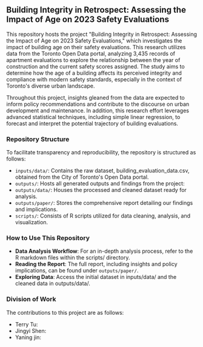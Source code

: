## Building Integrity in Retrospect: Assessing the Impact of Age on 2023 Safety Evaluations
This repository hosts the project "Building Integrity in Retrospect: Assessing the Impact of Age on 2023 Safety Evaluations," which investigates the impact of building age on their safety evaluations. This research utilizes data from the Toronto Open Data portal, analyzing 3,435 records of apartment evaluations to explore the relationship between the year of construction and the current safety scores assigned. The study aims to determine how the age of a building affects its perceived integrity and compliance with modern safety standards, especially in the context of Toronto's diverse urban landscape.

Throughout this project, insights gleaned from the data are expected to inform policy recommendations and contribute to the discourse on urban development and maintenance. In addition, this research effort leverages advanced statistical techniques, including simple linear regression, to forecast and interpret the potential trajectory of building evaluations.

### Repository Structure
To facilitate transparency and reproducibility, the repository is structured as follows:

- `inputs/data/`: Contains the raw dataset, building_evaluation_data.csv, obtained from the City of Toronto's Open Data portal.
- `outputs/`: Hosts all generated outputs and findings from the project:
- `outputs/data/`: Houses the processed and cleaned dataset ready for analysis.
- `outputs/paper/`: Stores the comprehensive report detailing our findings and implications.
- `scripts/`: Consists of R scripts utilized for data cleaning, analysis, and visualization.

### How to Use This Repository

- **Data Analysis Workflow**: For an in-depth analysis process, refer to the R markdown files within the scripts/ directory.
- **Reading the Report**: The full report, including insights and policy implications, can be found under `outputs/paper/`.
- **Exploring Data**: Access the initial dataset in inputs/data/ and the cleaned data in outputs/data/.

### Division of Work

The contributions to this project are as follows:

- Terry Tu:
- Jingyi Shen:
- Yaning jin:
